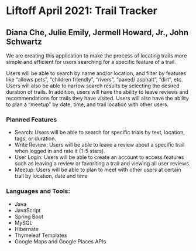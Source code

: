 # Liftoff April 2021: Trail Tracker
## Diana Che, Julie Emily, Jermell Howard, Jr., John Schwartz
We are creating this application to make the process of locating trails more simple and efficient for users searching for a specific feature of a trail. 

Users will be able to search by name and/or location, and filter by features like “allows pets”, “children friendly”, “rivers”, “paved/ asphalt”, “dirt”, etc. Users will also be able to narrow search results by selecting the desired duration of trails. In addition, users will have the ability to leave reviews and recommendations for trails they have visited. Users will also have the ability to plan a “meetup”  by date, time, and trail location with other users.


### Planned Features
- Search: Users will be able to search for specific trials by text, location, tags, or duration.
- Write Review: Users will be able to leave a review about a specific trail when logged in and rate it (1-5 stars). 
- User Login: Users will be able to create an account to access features such as leaving a review or favoriting a trail and viewing all user reviews.
- Meetup: Users will be able to plan to meet with other users at certain trail by location, date and time



### Languages and Tools:
- Java
- JavaScript
- Spring Boot
- MySQL
- Hibernate
- Thymeleaf Templates
- Google Maps and Google Places APIs
